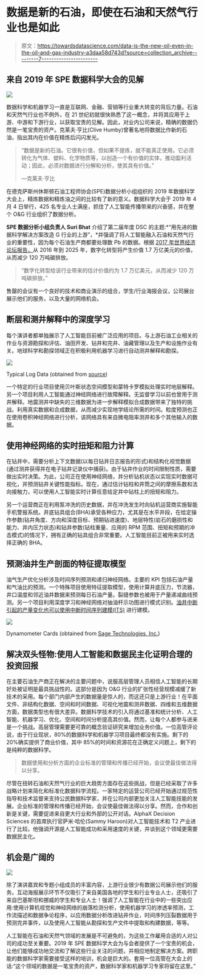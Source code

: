 # 数据是新的石油，即使在石油和天然气行业也是如此

> 原文：<https://towardsdatascience.com/data-is-the-new-oil-even-in-the-oil-and-gas-industry-a3daa58d743d?source=collection_archive---------7----------------------->

## 来自 2019 年 SPE 数据科学大会的见解

![](img/61fefe9c42b80108b7e05be50d24bb2e.png)

数据科学和机器学习一直是互联网、金融、营销等行业重大转变的背后力量。石油和天然气行业也不例外，在 21 世纪初就很快熟悉了这一概念，并将其应用于上游、中游和下游行业，以获取宝贵的见解。因此，对业内公司来说，精确的数据仍然是一笔宝贵的资产。克莱夫·亨比(Clive Humby)曾著名地将数据比作新的石油，指出其内在价值在精炼后闪闪发光。

> “数据是新的石油。它很有价值，但如果不提炼，就不能真正使用。它必须转化为气体、塑料、化学物质等，以创造一个有价值的实体，推动盈利活动；因此，必须对数据进行分解和分析，使其具有价值。”
> 
> —克莱夫·亨比

在德克萨斯州休斯顿石油工程师协会(SPE)数据分析小组组织的 2019 年数据科学大会上，精炼数据和精炼油之间的比较有了新的意义。数据科学大会于 2019 年 4 月 4 日举行，425 名专业人士满座，抓住了人工智能传播带来的兴奋感，并在整个 O&G 行业组织了数据分析。

**SPE 数据分析小组负责人 Suri Bhat** 介绍了第二届年度 DSC 的主题:*“用先进的数据科学解决方案改造 G 行业的上游”，*并强调了将人工智能融入石油和天然气行业的重要性，因为每个石油生产商都要处理数 Pb 的数据。根据 [2017 年世界经济论坛报告，](https://www.weforum.org/whitepapers/digital-transformation-initiative)从 2016 年到 2025 年，数字化转型将产生价值 1.7 万亿美元的价值，从而减少 120 万吨碳排放。

> “数字化转型给该行业带来的估计价值约为 1.7 万亿美元，从而减少 120 万吨碳排放。”

售罄的会议有一个良好的技术和商业演示的组合，学生/行业海报会议，公司展台展示他们的服务，以及大量的网络机会。

## 断层和测井解释中的深度学习

每个演讲者都单独展示了人工智能目前被广泛应用的项目。与上游石油工业相关的作业与资源勘探和评估、油田开发、钻井和完井、油藏管理以及生产和设施作业有关。地球科学和勘探领域正在积极利用机器学习进行自动测井解释和勘探。

![](img/dd89d02afa92025defe5b2ef67fb8977.png)

Typical Log Data (obtained from [source](/machine-learning-applied-to-geophysical-well-log-data-58ebb6ee2bc6))

一个特定的行业项目使用贝叶斯状态空间模型和蒙特卡罗模拟处理实时地层解释。另一个项目利用人工智能通过神经网络进行故障解释。无监督学习以前也曾用于测井解释。地震测井中缺失的三维数据为进一步解释模拟合成数据带来了独特的挑战。利用真实数据和合成数据，从而减少实现地学结论所需的时间。粒度预测也正在使用卷积神经网络进行分析，该网络具有来自微电阻率测井和多个其他输入的数据。

## 使用神经网络的实时扭矩和阻力计算

在钻井中，需要分析上下文数据(以每日钻井日志报告的形式)和结构化视觉数据(通过测井获得并在电子钻井记录仪中捕获)。由于钻井作业的时间限制性质，需要做出实时决策。为此，公司正在使用神经网络，并分析钻机状态以实现实时数据可视化，并预测钻井关键性能指标。现在，通过估计钻柱和井筒之间的摩擦系数和法向接触力，可以使用人工智能实时计算任意给定井中钻柱上的扭矩和阻力。

另一个运营商正在利用泵冲洗的历史数据，并在冲洗发生时向钻机运营商实施智能手机警报系统。井底钻具组合(BHA)承受各种应力，尤其是在水平井段，在给定操作参数(钻井角度、方向和深度目标、预期钻进速度)、地层特性(岩石的磨损性和能力、井内压力状态)和钻井参数(钻柱重量、应用的 RPM 范围、扭矩和预期的冲击模式)的情况下，拥有正确的钻具组合非常重要。人工智能目前正被用来实时选择正确的 BHA。

## 预测油井生产剖面的特征提取模型

油气生产优化分析涉及时间序列预测和递归神经网络。主要的 KPI 包括石油产量和气油比的预测。一个特殊项目使用特征提取模型，使用计算井底压力，节流器，井口温度和邻近油井数据来预测每日石油产量。裂缝参数也被用于产量递减曲线预测。另一个项目利用深度学习和神经网络对抽油杆示功图进行模式识别。[油井中断引起的产量变化也可以使用中断时间序列建模(ITS)](https://github.com/JReileyClark/SPE-GCS-2019/) 进行建模。

![](img/784ae61f4643f2b918df63cfc006061f.png)

Dynamometer Cards (obtained from [Sage Technologies, Inc.](http://www.sageoiltools.com/products/dynamometer.html))

## 解决双头怪物:使用人工智能和数据民主化证明合理的投资回报

在主要石油生产商正在解决的主要问题中，说服高层管理人员相信人工智能的长期好处被证明是最具挑战性的。这部分是因为 O&G 行业的扩张性经营规模减缓了新技术的采用。每个部门内部产生的数据量是惊人的，而这还只是上游行业！在平面文件、非结构化数据、空间和时间数据、可视化地震和测井数据、四维和五维数据方面，数据类型也有很大差异。数据科学技术的引入将通过基准和统计分析、人工智能、机器学习、优化、空间和时间分析提高其价值。然而，让每个人都参与进来是一个挑战。高层管理需要更可靠的概念验证研究来增加业务价值。一位高管评论说，由于行业现状，80%的数据科学和机器学习项目最终都没有实施。剩下的 20%确实提供了商业价值，其中 85%的时间和资源花在正确定义问题上，剩下的是纯粹的数据科学。

> 数据使用和分析方面的企业标准的管理和传播已经开始，会议使最佳做法得以分享。

尽管在扭转石油和天然气行业的巨大趋势方面存在这些挑战，但是已经采取了许多战略计划来简化和标准化数据科学流程。一家特定的运营公司已经开始通过规范性指导和技术监督来支持公民数据科学家，并在公司内部更加关注人工智能技能的发展。企业标准的管理和传播已经开始，会议使最佳做法得以分享。然而，合作和创新是关键，需要促进来自更大行业和外部的公开对话。AlphaX Decision Sciences 的首席执行官萨米·哈伦(Sammy Haroon)对人工智能技术和 T2 产业进行了比较。他强调开源是人工智能成功和采用速度的关键，并谈到这个领域更需要数据民主化。

## 机会是广阔的

![](img/7dbc7c5c2d20cc42df3f14cfca6ce5a6.png)

除了演讲嘉宾和专题小组成员的丰富内容，上游行业很少有数据公司展示他们的服务。互动海报展示环节不仅吸引了来自美国各地的学生和行业专业人士，还吸引了来自巴基斯坦和挪威的学生和专业人士！强调了人工智能在行业中的一些突出应用:使用计算机视觉和神经网络的崩落检测分析，使用机器学习的渗透率预测，工作流描述和数据争论程序，以应用数据分析改进钻井作业，时间序列压裂数据用于预测完井事件，以及使用人工智能从勘探和生产文件中提取和构建数据，等等。

人工智能在石油和天然气领域的发展是不可避免的，为这些工作雇用合适的人对公司的成功至关重要。2019 年 SPE 数据科学大会为与会者提供了一个宝贵的机会，让他们能够成功地交流和了解这些行业关注的问题，并相应地制定解决方案。跨职能的数据科学家需要接受这样的培训，机会是巨大的。套用一位高管在大会上的话:“这个领域的数据是一笔宝贵的资产，数据科学家和机器学习专家将留在这里。”